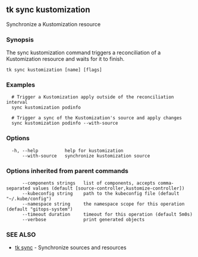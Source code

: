 ## tk sync kustomization

Synchronize a Kustomization resource

### Synopsis


The sync kustomization command triggers a reconciliation of a Kustomization resource and waits for it to finish.

```
tk sync kustomization [name] [flags]
```

### Examples

```
  # Trigger a Kustomization apply outside of the reconciliation interval
  sync kustomization podinfo

  # Trigger a sync of the Kustomization's source and apply changes
  sync kustomization podinfo --with-source

```

### Options

```
  -h, --help          help for kustomization
      --with-source   synchronize kustomization source
```

### Options inherited from parent commands

```
      --components strings   list of components, accepts comma-separated values (default [source-controller,kustomize-controller])
      --kubeconfig string    path to the kubeconfig file (default "~/.kube/config")
      --namespace string     the namespace scope for this operation (default "gitops-system")
      --timeout duration     timeout for this operation (default 5m0s)
      --verbose              print generated objects
```

### SEE ALSO

* [tk sync](tk_sync.md)	 - Synchronize sources and resources

